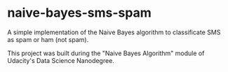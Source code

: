 # naive-bayes-sms-spam
A simple implementation of the Naive Bayes algorithm to classificate SMS as spam or ham (not spam).

This project was built during the "Naive Bayes Algorithm" module of Udacity's Data Science Nanodegree.
